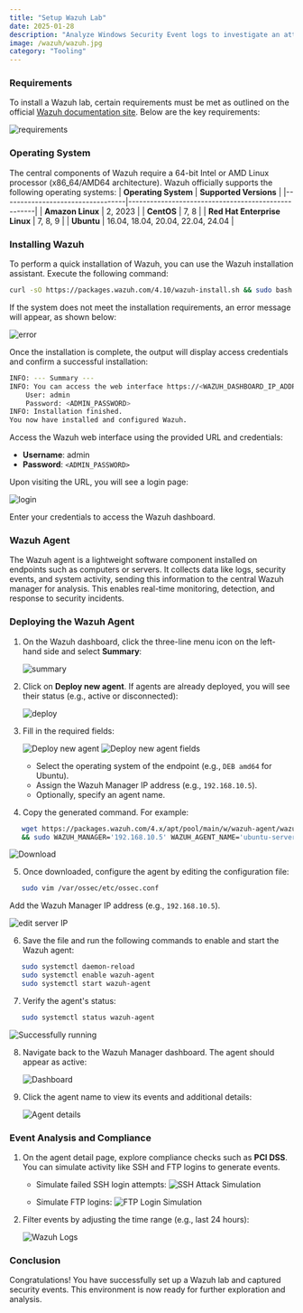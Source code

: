 ```yaml
---
title: "Setup Wazuh Lab"
date: 2025-01-28
description: "Analyze Windows Security Event logs to investigate an attempted RDP brute-force attack."
image: /wazuh/wazuh.jpg
category: "Tooling"
---
```


### Requirements 
To install a Wazuh lab, certain requirements must be met as outlined on the official [Wazuh documentation site](https://documentation.wazuh.com/current/quickstart.html). Below are the key requirements:

![requirements](/blog-images/wazuh/req.png)

### Operating System
The central components of Wazuh require a 64-bit Intel or AMD Linux processor (x86_64/AMD64 architecture). Wazuh officially supports the following operating systems:
| **Operating System**            | **Supported Versions**                              |
|----------------------------------|----------------------------------------------------|
| **Amazon Linux**                | 2, 2023                                            |
| **CentOS**                      | 7, 8                                               |
| **Red Hat Enterprise Linux**    | 7, 8, 9                                            |
| **Ubuntu**                      | 16.04, 18.04, 20.04, 22.04, 24.04                  |

### Installing Wazuh
To perform a quick installation of Wazuh, you can use the Wazuh installation assistant. Execute the following command:

```bash
curl -sO https://packages.wazuh.com/4.10/wazuh-install.sh && sudo bash ./wazuh-install.sh -a
```

If the system does not meet the installation requirements, an error message will appear, as shown below:

![error](/blog-images/wazuh/error.PNG)

Once the installation is complete, the output will display access credentials and confirm a successful installation:

```bash
INFO: --- Summary ---
INFO: You can access the web interface https://<WAZUH_DASHBOARD_IP_ADDRESS>
    User: admin
    Password: <ADMIN_PASSWORD>
INFO: Installation finished.
You now have installed and configured Wazuh.
```

Access the Wazuh web interface using the provided URL and credentials:
- **Username**: admin  
- **Password**: `<ADMIN_PASSWORD>`

Upon visiting the URL, you will see a login page:

![login](/blog-images/wazuh/login.PNG)

Enter your credentials to access the Wazuh dashboard.

### Wazuh Agent
The Wazuh agent is a lightweight software component installed on endpoints such as computers or servers. It collects data like logs, security events, and system activity, sending this information to the central Wazuh manager for analysis. This enables real-time monitoring, detection, and response to security incidents.

### Deploying the Wazuh Agent
1. On the Wazuh dashboard, click the three-line menu icon on the left-hand side and select **Summary**:

   ![summary](/blog-images/wazuh/summary.PNG)

2. Click on **Deploy new agent**. If agents are already deployed, you will see their status (e.g., active or disconnected):

   ![deploy](/blog-images/wazuh/diploy.PNG)

3. Fill in the required fields:

   ![Deploy new agent](/blog-images/wazuh/filldetails.PNG)
   ![Deploy new agent fields](/blog-images/wazuh/filldetails2.PNG)

   - Select the operating system of the endpoint (e.g., `DEB amd64` for Ubuntu).
   - Assign the Wazuh Manager IP address (e.g., `192.168.10.5`).
   - Optionally, specify an agent name.

4. Copy the generated command. For example:

```bash
   wget https://packages.wazuh.com/4.x/apt/pool/main/w/wazuh-agent/wazuh-agent_4.10.1-1_amd64.deb \
   && sudo WAZUH_MANAGER='192.168.10.5' WAZUH_AGENT_NAME='ubuntu-server' dpkg -i ./wazuh-agent_4.10.1-1_amd64.deb
   ```

   ![Download](/blog-images/wazuh/run-command.PNG)

5. Once downloaded, configure the agent by editing the configuration file:

```bash
   sudo vim /var/ossec/etc/ossec.conf
   ```

   Add the Wazuh Manager IP address (e.g., `192.168.10.5`).

   ![edit server IP](/blog-images/wazuh/setup-server-ip.PNG)

6. Save the file and run the following commands to enable and start the Wazuh agent:

```bash
   sudo systemctl daemon-reload
   sudo systemctl enable wazuh-agent
   sudo systemctl start wazuh-agent
   ```

7. Verify the agent's status:

```bash
   sudo systemctl status wazuh-agent
   ```

   ![Successfully running](/blog-images/wazuh/agent-setup.PNG)

8. Navigate back to the Wazuh Manager dashboard. The agent should appear as active:

   ![Dashboard](/blog-images/wazuh/agent-show.PNG)

9. Click the agent name to view its events and additional details:

   ![Agent details](/blog-images/wazuh/scrolldown.PNG)

### Event Analysis and Compliance
1. On the agent detail page, explore compliance checks such as **PCI DSS**. You can simulate activity like SSH and FTP logins to generate events.

   - Simulate failed SSH login attempts:
     ![SSH Attack Simulation](/blog-images/wazuh/attacks.PNG)

   - Simulate FTP logins:
     ![FTP Login Simulation](/blog-images/wazuh/ftp-login.PNG)

2. Filter events by adjusting the time range (e.g., last 24 hours):

   ![Wazuh Logs](/blog-images/wazuh/wazuh-logs.PNG)

### Conclusion
Congratulations! You have successfully set up a Wazuh lab and captured security events. This environment is now ready for further exploration and analysis.
